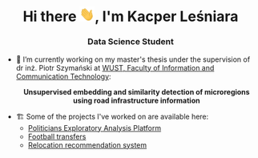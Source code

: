 <h1 align="center">Hi there <img src="https://raw.githubusercontent.com/Calychas/Calychas/main/gifs/hand.gif" width="30px">, I'm Kacper Leśniara </h1>
<h3 align="center">Data Science Student </h3>

- 📝 I’m currently working on my master's thesis under the supervision of dr inż. Piotr Szymański at [WUST, Faculty of Information and Communication Technology](https://wit.pwr.edu.pl/en/): <p style="text-align: center;"> **Unsupervised embedding and similarity detection of microregions using road infrastructure information** </p> 
- 🏗️ Some of the projects I've worked on are available here:
  -  [Politicians Exploratory Analysis Platform](https://politicians.embedd.ml/)
  -  [Football transfers](https://football-transfers.web.app/)
  -  [Relocation recommendation system](http://relocation.embedd.ml/)
